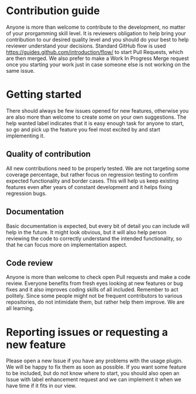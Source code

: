 # Contribution guide
Anyone is more than welcome to contribute to the development, no matter of your prorgamming skill level. It is reviewers obligation to help bring your contribution to our desired quality level and you should do your best to help reviewer understand your decisions. Standard GitHub flow is used https://guides.github.com/introduction/flow/ to start Pull Requests, which are then merged. We also prefer to make a Work In Progress Merge request once you starting your work just in case someone else is not working on the same issue.

# Getting started
There should always be few issues opened for new features, otherwise you are also more than welcome to create some on your own suggestions. The help wanted label indicates that it is easy enough task for anyone to start, so go and pick up the feature you feel most excited by and start implementing it.

## Quality of contribution
All new contributions need to be properly tested. We are not targeting some coverage percentage, but rather focus on regression testing to confirm expected functionality and border cases. This will help us keep existing features even after years of constant development and it helps fixing regression bugs.

## Documentation
Basic documentation is expected, but every bit of detail you can include will help in the future. It might look obvious, but it will also help person reviewing the code to correctly understand the intended functionality, so that he can focus more on implementation aspect.

## Code review
Anyone is more than welcome to check open Pull requests and make a code review. Everyone benefits from fresh eyes looking at new features or bug fixes and it also improves coding skills of all included. Remember to act politely. Since some people might not be frequent contributors to various repositories, do not intimidate them, but rather help them improve. We are all learning.

# Reporting issues or requesting a new feature
Please open a new Issue if you have any problems with the usage plugin. We will be happy to fix them as soon as possible. If you want some feature to be included, but do not know where to start, you should also open an Issue with label enhancement request and we can implement it when we have time if it fits in our view.
